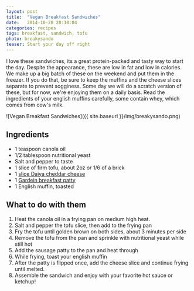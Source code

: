 ```yaml
---
layout: post
title:  "Vegan Breakfast Sandwiches"
date:   2014-10-20 20:10:04
categories: recipes
tags: breakfast, sandwich, tofu
photo: breakysando
teaser: Start your day off right
---
```


I love these sandwiches, its a great protein-packed and tasty way to start the day. Despite the appearance, these are low in fat and low in calories. We make up a big batch of these on the weekend and put them in the freezer. If you do that, be sure to keep the muffins and the cheese slices separate to prevent sogginess. Some day we will do a scratch version of these, but for now, we're enjoying them on a daily basis. Read the ingredients of your english muffins carefully, some contain whey, which comes from cow's milk. 

![Vegan Breakfast Sandwiches]({{ site.baseurl }}/img/breakysando.png)

## Ingredients
- 1 teaspoon canola oil
- 1/2 tablespoon nutritional yeast
- Salt and pepper to taste
- 1 slice of firm tofu, about 2oz or 1/6 of a brick
- 1 [slice Daiya cheddar cheese](http://www.amazon.com/gp/product/B00EHJUWAS/ref=as_li_tl?ie=UTF8&camp=1789&creative=390957&creativeASIN=B00EHJUWAS&linkCode=as2&tag=veggpupp-20&linkId=KKMGRNMLTFKEP2GE)
- 1 [Gardein breakfast patty](http://www.amazon.com/gp/product/B00B03WL08/ref=as_li_tl?ie=UTF8&camp=1789&creative=390957&creativeASIN=B00B03WL08&linkCode=as2&tag=veggpupp-20&linkId=U2RQ652OO4GC7JN2)
- 1 English muffin, toasted

## What to do with them

1. Heat the canola oil in a frying pan on medium high heat. 
2. Salt and pepper the tofu slice, then add to the frying pan
3. Fry the tofu until golden brown on both sides, about 3 minutes per side
4. Remove the tofu from the pan and sprinkle with nutritional yeast while still hot
5. Add the sausage patty to the pan and heat through
6. While frying, toast your english muffin 
7. After the patty is flipped once, add the cheese slice and continue frying until melted. 
8. Assemble the sandwich and enjoy with your favorite hot sauce or ketchup!